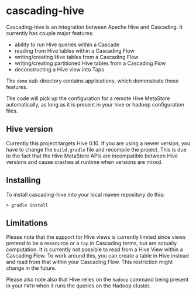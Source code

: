# cascading-hive

Cascading-hive is an integration between Apache Hive and Cascading. It currently
has couple major features:

- ability to run Hive queries within a Cascade
- reading from Hive tables within a Cascading Flow
- writing/creating Hive tables from a Cascading Flow
- writing/creating partitioned Hive tables from a Cascading Flow
- deconstructing a Hive view into Taps

The `demo` sub-directory contains applications, which demonstrate those
features.

The code will pick up the configuration for a remote Hive MetaStore
automatically, as long as it is present in your hive or hadoop configuration
files.

## Hive version

Currently this project targets Hive 0.10. If you are using a newer version, you
have to change the `build.gradle` file and recompile the project. This is due to
the fact that the Hive MetaStore APIs are incompatible between Hive versions and
cause crashes at runtime when versions are mixed.

## Installing

To install cascading-hive into your local maven repository do this:

    > gradle install

## Limitations

Please note that the support for Hive views is currently limited since views
pretend to be a ressource or a `Tap` in Cascading terms, but are actually
computation. It is currently not possible to read from a Hive View within a
Cascading Flow. To work around this, you can create a table in Hive instead and
read from that within your Cascading Flow. This restriction might change in the
future.

Please also note also that Hive relies on the `hadoop` command being present in
your `PATH` when it runs the queries on the Hadoop cluster.
